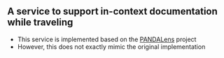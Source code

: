 ## A service to support in-context documentation while traveling

- This service is implemented based on the [PANDALens](https://github.com/Synteraction-Lab/PANDALens) project
- However, this does not exactly mimic the original implementation